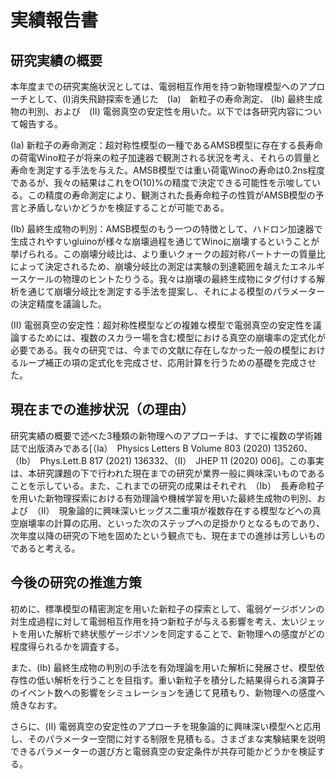 # 実績報告書

## 研究実績の概要

本年度までの研究実施状況としては、電弱相互作用を持つ新物理模型へのアプローチとして、(I)消失飛跡探索を通じた　(Ia)　新粒子の寿命測定、 (Ib) 最終生成物の判別、および　(II) 電弱真空の安定性を用いた。以下では各研究内容について報告する。

(Ia) 新粒子の寿命測定：超対称性模型の一種であるAMSB模型に存在する長寿命の荷電Wino粒子が将来の粒子加速器で観測される状況を考え、それらの質量と寿命を測定する手法を与えた。AMSB模型では重い荷電Winoの寿命は0.2ns程度であるが、我々の結果はこれをO(10)%の精度で決定できる可能性を示唆している。この精度の寿命測定により、観測された長寿命粒子の性質がAMSB模型の予言と矛盾しないかどうかを検証することが可能である。

(Ib) 最終生成物の判別：AMSB模型のもう一つの特徴として、ハドロン加速器で生成されやすいgluinoが様々な崩壊過程を通じてWinoに崩壊するということが挙げられる。この崩壊分岐比は、より重いクォークの超対称パートナーの質量比によって決定されるため、崩壊分岐比の測定は実験の到達範囲を越えたエネルギースケールの物理のヒントたりうる。我々は崩壊の最終生成物にタグ付けする解析を通じて崩壊分岐比を測定する手法を提案し、それによる模型のパラメーターの決定精度を議論した。

(II) 電弱真空の安定性：超対称性模型などの複雑な模型で電弱真空の安定性を議論するためには、複数のスカラー場を含む模型における真空の崩壊率の定式化が必要である。我々の研究では、今までの文献に存在しなかった一般の模型におけるループ補正の項の定式化を完成させ、応用計算を行うための基礎を完成させた。

## 現在までの進捗状況（の理由）

研究実績の概要で述べた3種類の新物理へのアプローチは、すでに複数の学術雑誌で出版済みである[（Ia）　Physics Letters B Volume 803 (2020) 135260、（Ib）　Phys.Lett.B 817 (2021) 136332、（II）　JHEP 11 (2020) 006]。この事実は、本研究課題の下で行われた現在までの研究が業界一般に興味深いものであることを示している。また、これまでの研究の成果はそれぞれ　（Ib）　長寿命粒子を用いた新物理探索における有効理論や機械学習を用いた最終生成物の判別、および　（II）　現象論的に興味深いヒッグス二重項が複数存在する模型などへの真空崩壊率の計算の応用、といった次のステップへの足掛かりとなるものであり、次年度以降の研究の下地を固めたという観点でも、現在までの進捗は芳しいものであると考える。

## 今後の研究の推進方策

初めに、標準模型の精密測定を用いた新粒子の探索として、電弱ゲージボソンの対生成過程に対して電弱相互作用を持つ新粒子が与える影響を考え、太いジェットを用いた解析で終状態ゲージボソンを同定することで、新物理への感度がどの程度得られるかを調査する。

また、(Ib) 最終生成物の判別の手法を有効理論を用いた解析に発展させ、模型依存性の低い解析を行うことを目指す。重い新粒子を積分した結果得られる演算子のイベント数への影響をシミュレーションを通じて見積もり、新物理への感度へ焼きなおす。

さらに、(II) 電弱真空の安定性のアプローチを現象論的に興味深い模型へと応用し、そのパラメーター空間に対する制限を見積もる。さまざまな実験結果を説明できるパラメーターの選び方と電弱真空の安定条件が共存可能かどうかを検証する。
